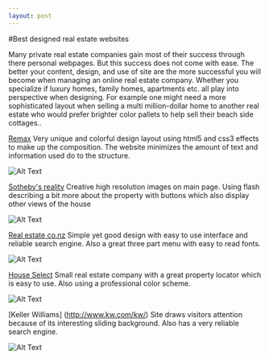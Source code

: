 ```yaml
---
layout: post
---
```

#Best designed real estate websites

Many private real estate companies gain most of their success through there personal webpages. But this success does not come with ease. The better your content, design, and use of site are the more successful you will become when managing an online real estate company. Whether you specialize if luxury homes, family homes, apartments etc. all play into perspective when designing. For example one might need a more sophisticated layout when selling a multi million-dollar home to another real estate who would prefer brighter color pallets to help sell their beach side cottages..

[Remax](http://www.remax.com/)
Very unique and colorful design layout using html5 and css3 effects to make up the composition. The website minimizes the amount of text and information used do to the structure.

![Alt Text](http://www.seotoaster.com/media/real-estate-screenshots/original/remax.jpg)

[Sotheby's reality](http://www.sothebysrealty.com)
 Creative high resolution images on main page. Using flash describing a bit more about the property with buttons which also display other views of the house
 
 ![Alt Text](http://www.seotoaster.com/media/real-estate-screenshots/original/sothebysrealty.jpg)

[Real estate co.nz](http://www.realestate.co.nz/)
Simple yet good design with easy to use interface and reliable search engine. Also a great three part menu with easy to read fonts.

![Alt Text](http://www.seotoaster.com/media/real-estate-screenshots/original/realestate-co-nz.jpg)

[House Select](http://www.houseselect.net/)
Small real estate company with a great property locator which is easy to use. Also using a professional color scheme. 

![Alt Text](http://www.seotoaster.com/media/real-estate-screenshots/original/houseselect.jpg)

[Keller Williams] (http://www.kw.com/kw/)
Site draws visitors attention because of its interesting sliding background. Also has a very reliable search engine. 

![Alt Text](http://www.seotoaster.com/media/real-estate-screenshots/original/kw.jpg)


